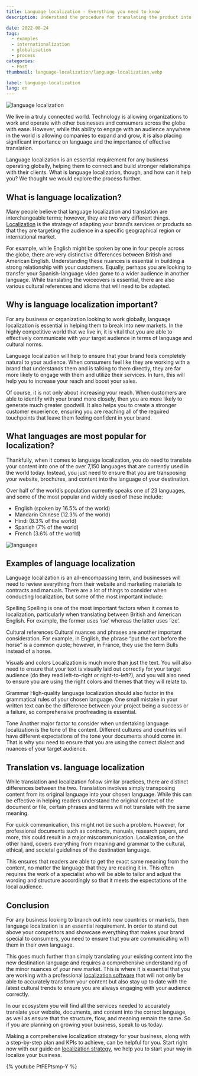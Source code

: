 ```yaml
---
title: Language localization - Everything you need to know 
description: Understand the procedure for translating the product into the language appropriate for the specific geographic market.

date: 2022-08-24
tags: 
  - examples
  - internationalization
  - globalisation
  - process
categories:
  - Post
thumbnail: language-localization/language-localization.webp

label: language-localization
lang: en
---
```



![language localization](language-localization.webp)

We live in a truly connected world. Technology is allowing organizations to work and operate with other businesses and consumers across the globe with ease. However, while this ability to engage with an audience anywhere in the world is allowing companies to expand and grow, it is also placing significant importance on language and the importance of effective translation. 

Language localization is an essential requirement for any business operating globally, helping them to connect and build stronger relationships with their clients. What is language localization, though, and how can it help you? We thought we would explore the process further.


## What is language localization?
Many people believe that language localization and translation are interchangeable terms; however, they are two very different things. <a href="../localization/" title="Localization">Localization</a> is the strategy of adapting your brand’s services or products so that they are targeting the audience in a specific geographical region or international market. 

For example, while English might be spoken by one in four people across the globe, there are very distinctive differences between British and American English. Understanding these nuances is essential in building a strong relationship with your customers. Equally, perhaps you are looking to transfer your Spanish-language video game to a wider audience in another language. While translating the voiceovers is essential, there are also various cultural references and idioms that will need to be adapted. 

## Why is language localization important?
For any business or organization looking to work globally, language localization is essential in helping them to break into new markets. In the highly competitive world that we live in, it is vital that you are able to effectively communicate with your target audience in terms of language and cultural norms. 
  
Language localization will help to ensure that your brand feels completely natural to your audience. When consumers feel like they are working with a brand that understands them and is talking to them directly, they are far more likely to engage with them and utilize their services. In turn, this will help you to increase your reach and boost your sales.

Of course, it is not only about increasing your reach. When customers are able to identify with your brand more closely, then you are more likely to generate much greater goodwill. It also helps you to create a stronger customer experience, ensuring you are reaching all of the required touchpoints that leave them feeling confident in your brand. 

## What languages are most popular for localization?
 Thankfully, when it comes to language localization, you do need to translate your content into one of the over 7,150 languages that are currently used in the world today. Instead, you just need to ensure that you are transposing your website, brochures, and content into the language of your destination. 

Over half of the world’s population currently speaks one of 23 languages, and some of the most popular and widely used of these include:
- English (spoken by 16.5% of the world)
- Mandarin Chinese (12.3% of the world)
- Hindi (8.3% of the world)
- Spanish (7% of the world)
- French (3.6% of the world)

![languages](languages.webp)

## Examples of language localization
Language localization is an all-encompassing term, and businesses will need to review everything from their website and marketing materials to contracts and manuals. There are a lot of things to consider when conducting localization, but some of the most important include:

Spelling 
Spelling is one of the most important factors when it comes to localization, particularly when translating between British and American English. For example, the former uses ‘ise’ whereas the latter uses ‘ize’. 

Cultural references 
Cultural nuances and phrases are another important consideration. For example, in English, the phrase “put the cart before the horse” is a common quote; however, in France, they use the term Bulls instead of a horse.

Visuals and colors 
Localization is much more than just the text. You will also need to ensure that your text is visually laid out correctly for your target audience (do they read left-to-right or right-to-left?), and you will also need to ensure you are using the right colors and themes that they will relate to. 

Grammar
High-quality language localization should also factor in the grammatical rules of your chosen language. 
One small mistake in your written text can be the difference between your project being a success or a failure, so comprehensive proofreading is essential. 

Tone 
Another major factor to consider when undertaking language localization is the tone of the content. Different cultures and countries will have different expectations of the tone your documents should come in. That is why you need to ensure that you are using the correct dialect and nuances of your target audience. 

## Translation vs. language localization
While translation and localization follow similar practices, there are distinct differences between the two. Translation involves simply transposing content from its original language into your chosen language. While this can be effective in helping readers understand the original context of the document or file, certain phrases and terms will not translate with the same meaning. 

For quick communication, this might not be such a problem. However, for professional documents such as contracts, manuals, research papers, and more, this could result in a major miscommunication. Localization, on the other hand, covers everything from meaning and grammar to the cultural, ethical, and societal guidelines of the destination language. 

This ensures that readers are able to get the exact same meaning from the content, no matter the language that they are reading it in. This often requires the work of a specialist who will be able to tailor and adjust the wording and structure accordingly so that it meets the expectations of the local audience. 

## Conclusion 
For any business looking to branch out into new countries or markets, then language localization is an essential requirement. In order to stand out above your competitors and showcase everything that makes your brand special to consumers, you need to ensure that you are communicating with them in their own language. 

This goes much further than simply translating your existing content into the new destination language and requires a comprehensive understanding of the minor nuances of your new market. This is where it is essential that you are working with a professional <a href="https://locize.com" title="localization software">localization software</a> that will not only be able to accurately transform your content but also stay up to date with the latest cultural trends to ensure you are always engaging with your audience correctly. 

In our ecosystem you will find all the services needed to accurately translate your website, documents, and content into the correct language, as well as ensure that the structure, flow, and meaning remain the same. So if you are planning on growing your business, speak to us today. 

Making a comprehensive localization strategy for your business, along with a step-by-step plan and KPIs to achieve, can be helpful for you. Start right now with our guide on <a href="https://locize.com" title="localization strategy">localization strategy</a>, we help you to start your way in localize your business.

{% youtube PtFEPtsmp-Y %}







